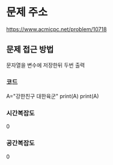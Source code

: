 # 문제 주소
https://www.acmicpc.net/problem/10718

## 문제 접근 방법
문자열을 변수에 저장한뒤 두번 출력

### 코드
A="강한친구 대한육군"
print(A)
print(A)

### 시간복잡도
0
### 공간복잡도
0
